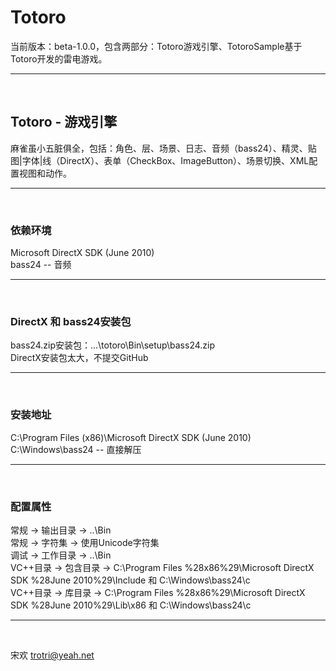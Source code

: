 Totoro
======

当前版本：beta-1.0.0，包含两部分：Totoro游戏引擎、TotoroSample基于Totoro开发的雷电游戏。
___
<br>

## Totoro - 游戏引擎
麻雀虽小五脏俱全，包括：角色、层、场景、日志、音频（bass24）、精灵、贴图|字体|线（DirectX）、表单（CheckBox、ImageButton）、场景切换、XML配置视图和动作。
___
<br>

### 依赖环境
Microsoft DirectX SDK (June 2010) <br>
bass24 -- 音频
___
<br>

### DirectX 和 bass24安装包
bass24.zip安装包：...\totoro\Bin\setup\bass24.zip<br>
DirectX安装包太大，不提交GitHub
___
<br>

### 安装地址
C:\Program Files (x86)\Microsoft DirectX SDK (June 2010) <br>
C:\Windows\bass24 -- 直接解压
___
<br>

### 配置属性
常规 -> 输出目录 -> ..\Bin<br>
常规 -> 字符集 -> 使用Unicode字符集<br>
调试 -> 工作目录 -> ..\Bin<br>
VC++目录 -> 包含目录 -> C:\Program Files %28x86%29\Microsoft DirectX SDK %28June 2010%29\Include 和 C:\Windows\bass24\c<br>
VC++目录 -> 库目录 -> C:\Program Files %28x86%29\Microsoft DirectX SDK %28June 2010%29\Lib\x86 和 C:\Windows\bass24\c
___
<br/>

宋欢
trotri@yeah.net
